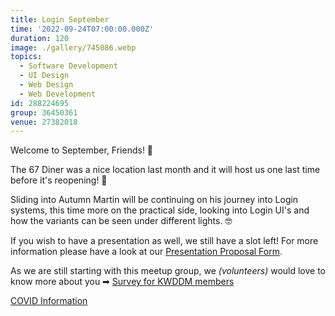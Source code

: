 ```yaml
---
title: Login September
time: '2022-09-24T07:00:00.000Z'
duration: 120
image: ./gallery/745086.webp
topics:
  - Software Development
  - UI Design
  - Web Design
  - Web Development
id: 288224695
group: 36450361
venue: 27382018
---
```


Welcome to September, Friends! 👋

The 67 Diner was a nice location last month and it will host us one last time before it's reopening! 🤩

Sliding into Autumn Martin will be continuing on his journey into Login systems, this time more on the practical side, looking into Login UI's and how the variants can be seen under different lights. 🤓

If you wish to have a presentation as well, we still have a slot left! For more information please have a look at our [Presentation Proposal Form](https://forms.gle/cEVvuWAfKn4hhMAk8).

As we are still starting with this meetup group, we *(volunteers)* would love to know more about you ➡︎ [Survey for KWDDM members](https://docs.google.com/forms/d/e/1FAIpQLSfzo6DecghqIfir5O-2eiuQXPf81j97XcOCVEr6eJgUSEGeMw/viewform)

[COVID Information](https://www.meetup.com/kyoto-web-designers-and-developers-meetup/pages/32729656/About_COVID_and_this_meetup/)
